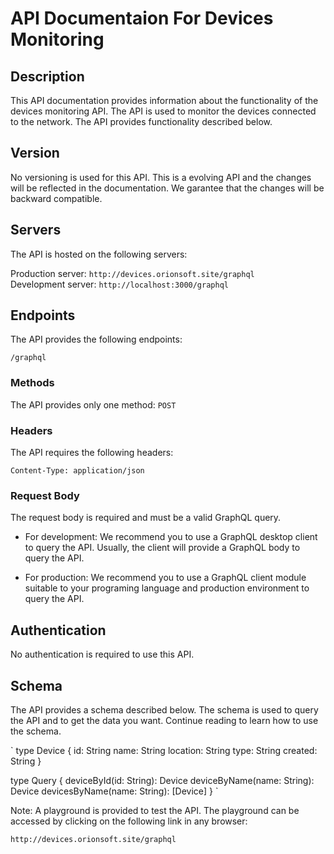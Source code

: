 # API Documentaion For Devices Monitoring

## Description
This API documentation provides information about the functionality of the 
devices monitoring API. The API is used to monitor the devices connected to the 
network. The API provides functionality described below.

## Version
No versioning is used for this API. This is a evolving API and the changes will 
be reflected in the documentation. We garantee that the changes will be backward 
compatible. 

## Servers
The API is hosted on the following servers:

Production server: `http://devices.orionsoft.site/graphql`<br>
Development server: `http://localhost:3000/graphql`

## Endpoints
The API provides the following endpoints:

`/graphql`

### Methods
The API provides only one method: `POST`

### Headers
The API requires the following headers:

`Content-Type: application/json`

### Request Body
 The request body is required and must be a valid GraphQL query. 

 - For development:
 We recommend you to use a GraphQL desktop client to query the API. 
 Usually, the client will provide a GraphQL body to query the API.

 - For production:
 We recommend you to use a GraphQL client module suitable to your 
 programing language and production environment to query the API.

## Authentication
No authentication is required to use this API.

## Schema
The API provides a schema described below. The schema is used to query the API 
and to get the data you want. Continue reading to learn how to use the schema.

`
  type Device {
    id: String
    name: String
    location: String
    type: String
    created: String
  }

  type Query {
    deviceById(id: String): Device
    deviceByName(name: String): Device
    devicesByName(name: String): [Device]
  }
`

Note: A playground is provided to test the API. The playground can be accessed 
by clicking on the following link in any browser:

`http://devices.orionsoft.site/graphql`



